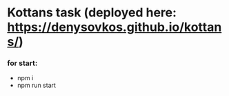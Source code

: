 # Kottans task (deployed here: https://denysovkos.github.io/kottans/)
### for start:
* npm i
* npm run start

